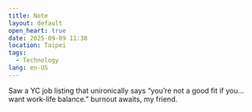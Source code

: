 ```yaml
---
title: Note
layout: default
open_heart: true
date: 2025-09-09 11:38
location: Taipei
tags: 
  - Technology
lang: en-US
---
```


Saw a YC job listing that unironically says “you’re not a good fit if you… want work-life balance.” burnout awaits, my friend.
